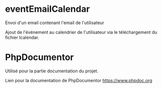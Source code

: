 # eventEmailCalendar

Envoi d'un email contenant l'email de l'utilisateur

Ajout de l'événement  au calendrier de l'utilisateur via   le téléchargement du fichier Icalendar.


# PhpDocumentor

Utilisé  pour la partie documentation du projet.

Lien pour la documentation de PhpDocumentor https://www.phpdoc.org

